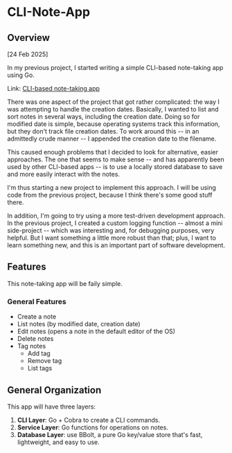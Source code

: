 # CLI-Note-App

## Overview

[24 Feb 2025]

In my previous project, I started writing a simple CLI-based note-taking app using Go.

Link: [CLI-based note-taking app](https://github.com/rhysmah/note-app)

There was one aspect of the project that got rather complicated: the way I was attempting to handle the creation dates. Basically, I wanted to list and sort notes in several ways, including the creation date. Doing so for modified date is simple, because operating systems track this information, but they don't track file creation dates. To work around this -- in an admittedly crude manner -- I appended the creation date to the filename.

This caused enough problems that I decided to look for alternative, easier approaches. The one that seems to make sense -- and has apparently been used by other CLI-based apps -- is to use a locally stored database to save and more easily interact with the notes.

I'm thus starting a new project to implement this approach. I will be using code from the previous project, because I think there's some good stuff there.

In addition, I'm going to try using a more test-driven development approach. In the previous project, I created a custom logging function -- almost a mini side-project -- which was interesting and, for debugging purposes, very helpful. But I want something a little more robust than that; plus, I want to learn something new, and this is an important part of software development.

## Features

This note-taking app will be faily simple.

### General Features
- Create a note
- List notes (by modified date, creation date)
- Edit notes (opens a note in the default editor of the OS)
- Delete notes
- Tag notes 
    - Add tag
    - Remove tag
    - List tags

## General Organization
This app will have three layers:

1. **CLI Layer**: Go + Cobra to create a CLI commands.
2. **Service Layer**: Go functions for operations on notes.
3. **Database Layer**: use BBolt, a pure Go key/value store that's fast, lightweight, and easy to use.